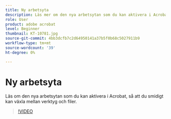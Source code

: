 ```yaml
---
title: Ny arbetsyta
description: Läs mer om den nya arbetsytan som du kan aktivera i Acrobat
role: User
product: adobe acrobat
level: Beginner
thumbnail: KT-10781.jpg
source-git-commit: 4bb3dcfb7c2d64950141a37b5f0b68c5027911b9
workflow-type: tm+mt
source-wordcount: '39'
ht-degree: 0%

---
```


# Ny arbetsyta

Läs om den nya arbetsytan som du kan aktivera i Acrobat, så att du smidigt kan växla mellan verktyg och filer.

>[!VIDEO](https://video.tv.adobe.com/v/345949?hidetitle=true)
